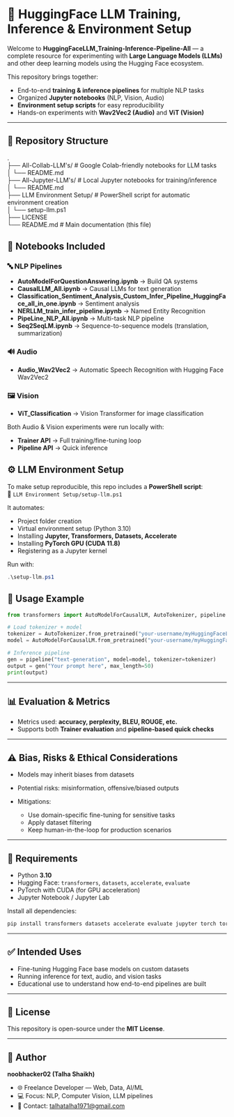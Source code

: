 


# 🤖 HuggingFace LLM Training, Inference & Environment Setup

Welcome to **HuggingFaceLLM_Training-Inference-Pipeline-All** — a complete resource for experimenting with **Large Language Models (LLMs)** and other deep learning models using the Hugging Face ecosystem.  

This repository brings together:
- End-to-end **training & inference pipelines** for multiple NLP tasks  
- Organized **Jupyter notebooks** (NLP, Vision, Audio)  
- **Environment setup scripts** for easy reproducibility  
- Hands-on experiments with **Wav2Vec2 (Audio)** and **ViT (Vision)**  

---

## 📂 Repository Structure



.<br>
├── All-Collab-LLM's/           # Google Colab-friendly notebooks for LLM tasks <br>
│   └── README.md<br>
├── All-Jupyter-LLM's/          # Local Jupyter notebooks for training/inference<br>
│   └── README.md<br>
├── LLM Environment Setup/      # PowerShell script for automatic environment creation<br>
│   └── setup-llm.ps1<br>
├── LICENSE<br>
└── README.md                   # Main documentation (this file)<br>





## 📒 Notebooks Included

### 🔤 NLP Pipelines
- **AutoModelForQuestionAnswering.ipynb** → Build QA systems  
- **CausalLLM_All.ipynb** → Causal LLMs for text generation  
- **Classification_Sentiment_Analysis_Custom_Infer_Pipeline_HuggingFace_all_in_one.ipynb** → Sentiment analysis  
- **NERLLM_train_infer_pipeline.ipynb** → Named Entity Recognition  
- **PipeLine_NLP_All.ipynb** → Multi-task NLP pipeline  
- **Seq2SeqLM.ipynb** → Sequence-to-sequence models (translation, summarization)  

### 🔊 Audio
- **Audio_Wav2Vec2** → Automatic Speech Recognition with Hugging Face Wav2Vec2  

### 🖼️ Vision
- **ViT_Classification** → Vision Transformer for image classification  

Both Audio & Vision experiments were run locally with:
- **Trainer API** → Full training/fine-tuning loop  
- **Pipeline API** → Quick inference  



## ⚙️ LLM Environment Setup

To make setup reproducible, this repo includes a **PowerShell script**:  
📄 `LLM Environment Setup/setup-llm.ps1`  

It automates:
- Project folder creation  
- Virtual environment setup (Python 3.10)  
- Installing **Jupyter, Transformers, Datasets, Accelerate**  
- Installing **PyTorch GPU (CUDA 11.8)**  
- Registering as a Jupyter kernel  

Run with:
```powershell
.\setup-llm.ps1
````



## 🚀 Usage Example

```python
from transformers import AutoModelForCausalLM, AutoTokenizer, pipeline

# Load tokenizer + model
tokenizer = AutoTokenizer.from_pretrained("your-username/myHuggingFaceLLM_Training-Inference-Pipeline-All")
model = AutoModelForCausalLM.from_pretrained("your-username/myHuggingFaceLLM_Training-Inference-Pipeline-All")

# Inference pipeline
gen = pipeline("text-generation", model=model, tokenizer=tokenizer)
output = gen("Your prompt here", max_length=50)
print(output)
```

---

## 📊 Evaluation & Metrics

* Metrics used: **accuracy, perplexity, BLEU, ROUGE, etc.**
* Supports both **Trainer evaluation** and **pipeline-based quick checks**

---

## ⚠️ Bias, Risks & Ethical Considerations

* Models may inherit biases from datasets
* Potential risks: misinformation, offensive/biased outputs
* Mitigations:

  * Use domain-specific fine-tuning for sensitive tasks
  * Apply dataset filtering
  * Keep human-in-the-loop for production scenarios

---

## 🧩 Requirements

* Python **3.10**
* Hugging Face: `transformers`, `datasets`, `accelerate`, `evaluate`
* PyTorch with CUDA (for GPU acceleration)
* Jupyter Notebook / Jupyter Lab

Install all dependencies:

```bash
pip install transformers datasets accelerate evaluate jupyter torch torchvision torchaudio
```

---

## ✅ Intended Uses

* Fine-tuning Hugging Face base models on custom datasets
* Running inference for text, audio, and vision tasks
* Educational use to understand how end-to-end pipelines are built

---

## 📜 License

This repository is open-source under the **MIT License**.

---

## 👤 Author

**noobhacker02 (Talha Shaikh)**

* 🌐 Freelance Developer — Web, Data, AI/ML
* 💻 Focus: NLP, Computer Vision, LLM pipelines
* 📩 Contact: [talhatalha1971@gmail.com](mailto:talhatalha1971@gmail.com)


